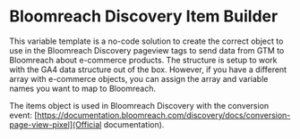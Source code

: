 # Bloomreach Discovery Item Builder

This variable template is a no-code solution to create the correct object to use in the Bloomreach Discovery pageview tags to send data from GTM to Bloomreach about e-commerce products.
The structure is setup to work with the GA4 data structure out of the box. However, if you have a different array with e-commerce objects, you can assign the array and variable names you want to map to Bloomreach.

The items object is used in Bloomreach Discovery with the conversion event: [https://documentation.bloomreach.com/discovery/docs/conversion-page-view-pixel](Official documentation).
 
